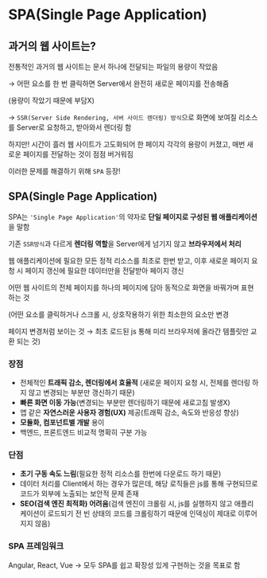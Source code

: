 # SPA(Single Page Application)

## 과거의 웹 사이트는?

전통적인 과거의 웹 사이트는 문서 하나에 전달되는 파일의 용량이 작았음

→ 어떤 요소를 한 번 클릭하면 Server에서 완전히 새로운 페이지를 전송해줌

(용량이 작았기 때문에 부담X)

→ `SSR(Server Side Rendering, 서버 사이드 렌더링) 방식`으로 화면에 보여질 리소스를 Server로 요청하고, 받아와서 렌더링 함

하지만! 시간이 흘러 웹 사이트가 고도화되어 한 페이지 각각의 용량이 커졌고, 매번 새로운 페이지를 전달하는 것이 점점 버거워짐

이러한 문제를 해결하기 위해 `SPA` 등장!

## SPA(Single Page Application)

SPA는 `'Single Page Application'`의 약자로 **단일 페이지로 구성된 웹 애플리케이션**을 말함

기존 `SSR방식`과 다르게 **렌더링 역할**을 Server에게 넘기지 않고 **브라우저에서 처리**

웹 애플리케이션에 필요한 모든 정적 리소스를 최초로 한번 받고, 이후 새로운 페이지 요청 시 페이지 갱신에 필요한 데이터만을 전달받아 페이지 갱신

어떤 웹 사이트의 전체 페이지를 하나의 페이지에 담아 동적으로 화면을 바꿔가며 표현하는 것

(어떤 요소를 클릭하거나 스크롤 시, 상호작용하기 위한 최소한의 요소만 변경

페이지 변경처럼 보이는 것 → 최초 로드된 js 통해 미리 브라우저에 올라간 템플릿만 교환 되는 것)

### 장점

- 전체적인 **트래픽 감소, 렌더링에서 효율적** (새로운 페이지 요청 시, 전체를 렌더링 하지 않고 변경되는 부분만 갱신하기 때문)
- **빠른 화면 이동 가능**(변경되는 부분만 렌더링하기 때문에 새로고침 발생X)
- 앱 같은 **자연스러운 사용자 경험(UX)** 제공(트래픽 감소, 속도와 반응성 향상)
- **모듈화, 컴포넌트별 개발** 용이
- 백엔드, 프론트엔드 비교적 명확히 구분 가능

### 단점

- **초기 구동 속도 느림**(필요한 정적 리소스를 한번에 다운로드 하기 때문)
- 데이터 처리를 Client에서 하는 경우가 많은데, 해당 로직들은 js를 통해 구현되므로 코드가 외부에 노출되는 보안적 문제 존재
- **SEO(검색 엔진 최적화) 어려움**(검색 엔진이 크롤링 시, js를 실행하지 않고 애플리케이션이 로드되기 전 빈 상태의 코드를 크롤링하기 때문에 인덱싱이 제대로 이루어지지 않음)

### SPA 프레임워크
 Angular, React, Vue → 모두 SPA를 쉽고 확장성 있게 구현하는 것을 목표로 함
